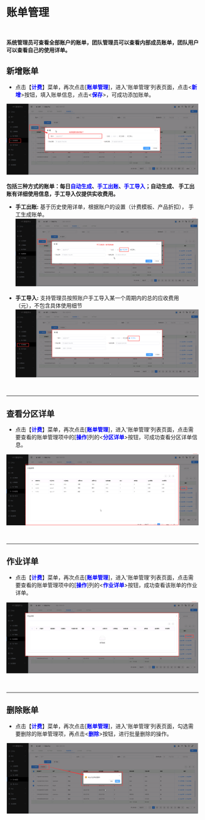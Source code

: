 账单管理
======================
&emsp;

**系统管理员可查看全部账户的账单，团队管理员可以查看内部成员账单，团队用户可以查看自己的使用详单。**


## 新增账单 ##
* 点击【**<font color=blue>计费</font>**】菜单，再次点击[**<font color=blue>账单管理</font>**]，进入'账单管理'列表页面，点击<**<font color=blue>新增</font>**>按钮，填入账单信息，点击<**<font color=blue>保存</font>**>，可成功添加账单。


![新增账单](../_static/img/charging/userBill/addBill.png)

**包括三种方式的账单：每日<font color=blue>自动生成</font>、<font color=blue>手工出账</font>、<font color=blue>手工导入</font>；自动生成、 手工出账有详细使用信息，手工导入仅提供实收费用。**

+ **手工出账:** 基于历史使用详单，根据账户的设置（计费模板、产品折扣）， 手工生成账单。
![新增手工出账账单](../_static/img/charging/userBill/manualBill.png)

+ **手工导入:** 支持管理员按照账户手工导入某一个周期内的总的应收费用 （元），不包含具体使用细节
![新增手工导入账单](../_static/img/charging/userBill/manualArrival.png)

&emsp;

----------------------------------------------------------------------------------------------------------------------------------
## 查看分区详单 ##

* 点击【**<font color=blue>计费</font>**】菜单，再次点击[**<font color=blue>账单管理</font>**]，进入'账单管理'列表页面，点击需要查看的账单管理项中的[**<font color=blue>操作</font>**]列的<**<font color=blue>分区详单</font>**>按钮，可成功查看分区详单信息。

![查看分区详单](../_static/img/charging/userBill/partitionBillDetail.png)


&emsp;

----------------------------------------------------------------------------------------------------------------------------------

## 作业详单 ##

* 点击【**<font color=blue>计费</font>**】菜单，再次点击[**<font color=blue>账单管理</font>**]，进入'账单管理'列表页面，点击需要查看的账单管理项中的[**<font color=blue>操作</font>**]列的<**<font color=blue>作业详单</font>**>按钮，成功查看该账单的作业详单。


![作业详单](../_static/img/charging/userBill/homeworkDetail.png)


&emsp;

----------------------------------------------------------------------------------------------------------------------------------

## 删除账单 ##

* 点击【**<font color=blue>计费</font>**】菜单，再次点击[**<font color=blue>账单管理</font>**]，进入'账单管理'列表页面，勾选需要删除的账单管理项，再点击<**<font color=blue>删除</font>**>按钮，进行批量删除的操作。


![删除账单](../_static/img/charging/userBill/deleteBill.png)


&emsp;

